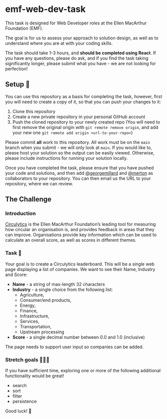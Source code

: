 # emf-web-dev-task

This task is designed for Web Developer roles at the Ellen MacArthur Foundation (EMF).

The goal is for us to assess your approach to solution design, as well as to understand where you are at with your coding skills.

The task should take 1-3 hours, and **should be completed using React**. If you have any questions, please do ask, and if you find the task taking significantly longer, please submit what you have - we are not looking for perfection!

## Setup 🤖
You can use this repository as a basis for completing the task, however, first you will need to create a copy of it, so that you can push your changes to it:
1. Clone this repository
2. Create a new private repository in your personal GitHub account
3. Push the cloned repository to your newly created repo (You will need to first remove the original origin with `git remote remove origin`, and add your new one `git remote add origin <url-to-your-repo>`)

Please commit **all** work to this repository. All work must be on the `main` branch when you submit - we will only look at `main`. 
If you would like to, please host your solution so the output can be easily viewed. Otherwise, please include instructions for running your solution locally.

Once you have completed the task, please ensure that you have pushed your code and solutions, and then add [@georgemillard](https://github.com/georgemillard) and [@merton](https://github.com/Merton) as collaborators to your repository. 
You can then email us the URL to your repository, where we can review.

## The Challenge
### Introduction
[Circulytics](https://ellenmacarthurfoundation.org/resources/circulytics/overview) is the Ellen MacArthur Foundation’s leading tool for measuring how circular an organisation is, and provides feedback in areas that they can improve.  Organisations provide key information which can be used to calculate an overall score, as well as scores in different themes. 

### Task 🎯
Your goal is to create a Circulytics leaderboard. This will be a single web page displaying a list of companies. We want to see their Name, Industry and Score:

- **Name** - a string of max-length 32 characters
- **Industry** - a single choice from the following list: 
   - Agriculture, 
   - Consumer/end products, 
   - Energy, 
   - Finance, 
   - Infrastructure, 
   - Services,
   - Transportation, 
   - Upstream processing
- **Score** - a single decimal number between 0.0 and 1.0 (inclusive)

The page needs to support user input so companies can be added.

### Stretch goals 🤸🏻‍♀️
If you have sufficient time, exploring one or more of the following additional functionality would be great!
- search
- sort
- filter
- persistence

Good luck! 👾
